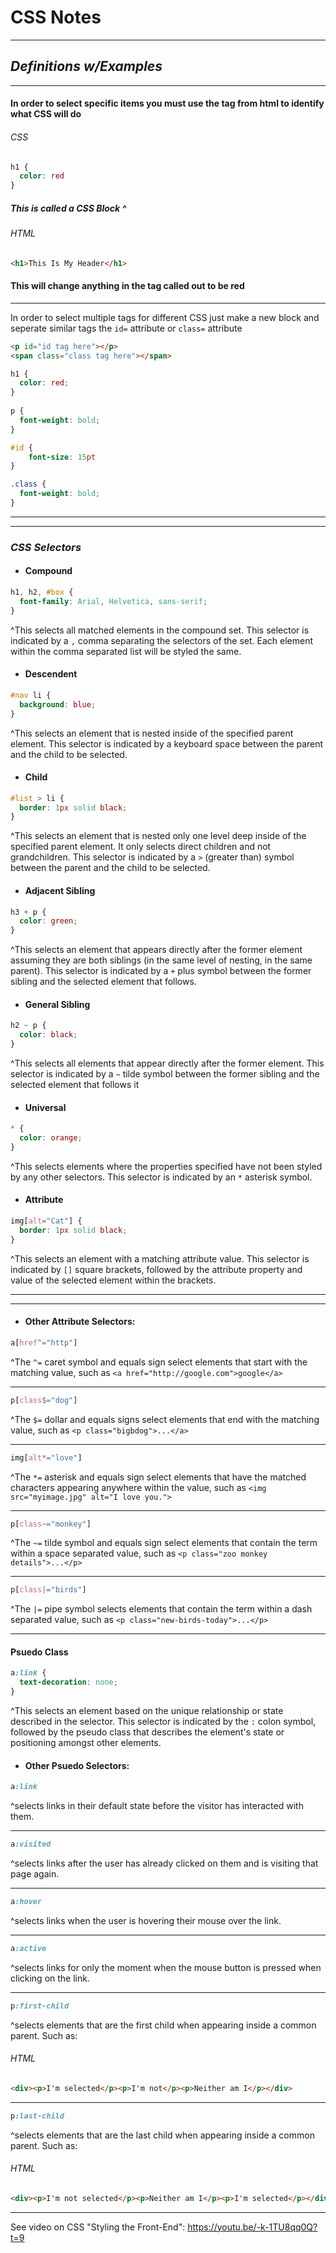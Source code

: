 # **CSS Notes**
---
## *Definitions w/Examples*
---
#### In order to select specific items you must use the tag from html to identify what CSS will do
###### *CSS*
```CSS
h1 {
  color: red
}
```
##### This is called a CSS Block ^
###### *HTML*
```html
<h1>This Is My Header</h1> 
```
#### This will change anything in the tag called out to be red
---
In order to select multiple tags for different CSS just make a new block and seperate similar tags the `id=` attribute or `class=` attribute
```html 
<p id="id tag here"></p>
<span class="class tag here"></span>
```

```CSS
h1 {
  color: red;
}
 
p {
  font-weight: bold;
}

#id {
    font-size: 15pt
}

.class {
  font-weight: bold;
}
```
---
---
### *CSS Selectors*

* #### Compound
```CSS
h1, h2, #box {
  font-family: Arial, Helvetica, sans-serif;
}
```
^This selects all matched elements in the compound set. This selector is indicated by a `,` comma separating the selectors of the set. Each element within the comma separated list will be styled the same.

* #### Descendent
```CSS
#nav li {
  background: blue;
}
```
^This selects an element that is nested inside of the specified parent element. This selector is indicated by a keyboard space between the parent and the child to be selected.

* #### Child
```CSS
#list > li {
  border: 1px solid black;
}
```
^This selects an element that is nested only one level deep inside of the specified parent element. It only selects direct children and not grandchildren. This selector is indicated by a `>` (greater than) symbol between the parent and the child to be selected.

* #### Adjacent Sibling
```CSS
h3 + p {
  color: green;
}
```
^This selects an element that appears directly after the former element assuming they are both siblings (in the same level of nesting, in the same parent). This selector is indicated by a `+` plus symbol between the former sibling and the selected element that follows.

* #### General Sibling
```CSS
h2 ~ p {
  color: black;
}
```
^This selects all elements that appear directly after the former element. This selector is indicated by a `~` tilde symbol between the former sibling and the selected element that follows it

* #### Universal
```CSS
* {
  color: orange;
}
```
^This selects elements where the properties specified have not been styled by any other selectors. This selector is indicated by an `*` asterisk symbol.

* #### Attribute
```CSS
img[alt="Cat"] {
  border: 1px solid black;
}
```
^This selects an element with a matching attribute value. This selector is indicated by `[]` square brackets, followed by the attribute property and value of the selected element within the brackets.

---
---
* #### Other Attribute Selectors:
```CSS
a[href^="http"] 
```
^The `^=` caret symbol and equals sign select elements that start with the matching value, such as `<a href="http://google.com">google</a>`

---
```CSS
p[class$="dog"] 
```
^The `$=` dollar and equals signs select elements that end with the matching value, such as `<p class="bigbdog">...</a>`

---
```CSS
img[alt*="love"]
```
^The `*=` asterisk and equals sign select elements that have the matched characters appearing anywhere within the value, such as `<img src="myimage.jpg" alt="I love you.">`

---
```CSS
p[class~="monkey"] 
```
^The `~=` tilde symbol and equals sign select elements that contain the term within a space separated value, such as `<p class="zoo monkey details">...</p>`

---
```CSS
p[class|="birds"] 
```
^The `|=` pipe symbol selects elements that contain the term within a dash separated value, such as `<p class="new-birds-today">...</p>`

---
#### Psuedo Class
```CSS
a:link {
  text-decoration: none;
}
```
^This selects an element based on the unique relationship or state described in the selector. This selector is indicated by the `:` colon symbol, followed by the pseudo class that describes the element's state or positioning amongst other elements.

* #### Other Psuedo Selectors:
```CSS
a:link
```
^selects links in their default state before the visitor has interacted with them.

---
```CSS
a:visited 
```
^selects links after the user has already clicked on them and is visiting that page again.

---
```CSS
a:hover
```
^selects links when the user is hovering their mouse over the link.

---
```CSS
a:active 
```
^selects links for only the moment when the mouse button is pressed when clicking on the link.

---
```CSS
p:first-child
```
^selects elements that are the first child when appearing inside a common parent. Such as:
###### *HTML*
```html
<div><p>I'm selected</p><p>I'm not</p><p>Neither am I</p></div>
```
---
```CSS
p:last-child
```
^selects elements that are the last child when appearing inside a common parent. Such as:
###### *HTML*
```html
<div><p>I'm not selected</p><p>Neither am I</p><p>I'm selected</p></div>
```

---
See video on CSS "Styling the Front-End": https://youtu.be/-k-1TU8qq0Q?t=9
